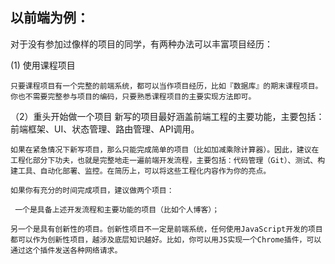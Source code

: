 ## 以前端为例：

对于没有参加过像样的项目的同学，有两种办法可以丰富项目经历：


  (1) 使用课程项目
    
    只要课程项目有一个完整的前端系统，都可以当作项目经历，比如『数据库』的期末课程项目。你也不需要完整参与项目的编码，只要熟悉课程项目的主要实现方法即可。


（2）重头开始做一个项目
     新写的项目最好涵盖前端工程的主要功能，主要包括：前端框架、UI、状态管理、路由管理、API调用。

    如果在紧急情况下新写项目，那么只能完成简单的项目（比如加减乘除计算器）。因此，建议在工程化部分下功夫，也就是完整地走一遍前端开发流程，主要包括：代码管理（Git）、测试、构建工具、自动化部署、监控。在简历上，可以将这些工程化内容作为你的亮点。

    如果你有充分的时间完成项目，建议做两个项目：

     一个是具备上述开发流程和主要功能的项目（比如个人博客）；
    
    另一个是具有创新性的项目。创新性项目不一定是前端系统，任何使用JavaScript开发的项目都可以作为创新性项目，越涉及底层知识越好。比如，你可以用JS实现一个Chrome插件，可以通过这个插件发送各种网络请求。

